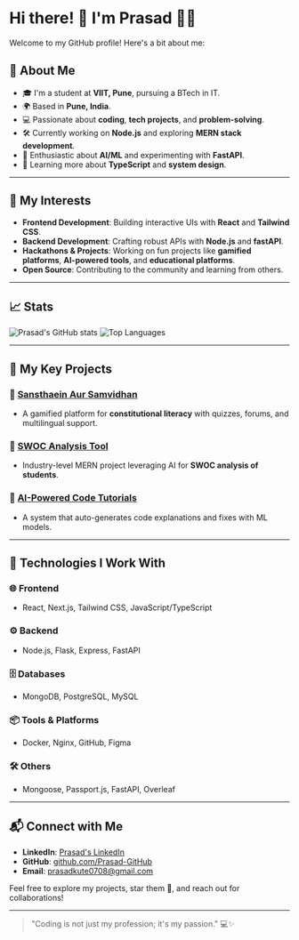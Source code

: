 # Hi there! 👋 I'm Prasad 👨‍💻

Welcome to my GitHub profile! Here's a bit about me:

## 🚀 About Me
- 🎓 I'm a student at **VIIT, Pune**, pursuing a BTech in IT.
- 🌍 Based in **Pune, India**.
- 💻 Passionate about **coding**, **tech projects**, and **problem-solving**.
- 🛠️ Currently working on **Node.js** and exploring **MERN stack development**.
- 🤖 Enthusiastic about **AI/ML** and experimenting with **FastAPI**.
- 🧠 Learning more about **TypeScript** and **system design**.

---

## 🌟 My Interests
- **Frontend Development**: Building interactive UIs with **React** and **Tailwind CSS**.
- **Backend Development**: Crafting robust APIs with **Node.js** and **fastAPI**.
- **Hackathons & Projects**: Working on fun projects like **gamified platforms**, **AI-powered tools**, and **educational platforms**.
- **Open Source**: Contributing to the community and learning from others.

---

## 📈 Stats
![Prasad's GitHub stats](https://github-readme-stats.vercel.app/api?username=Prasad-GitHub&show_icons=true&theme=radical)
![Top Languages](https://github-readme-stats.vercel.app/api/top-langs/?username=Prasad-GitHub&layout=compact&theme=radical)

---

## 📂 My Key Projects
### 🔹 [Sansthaein Aur Samvidhan](#)
- A gamified platform for **constitutional literacy** with quizzes, forums, and multilingual support.

### 🔹 [SWOC Analysis Tool](#)
- Industry-level MERN project leveraging AI for **SWOC analysis of students**.

### 🔹 [AI-Powered Code Tutorials](#)
- A system that auto-generates code explanations and fixes with ML models.

---

## 🔧 Technologies I Work With
### 🌐 Frontend
- React, Next.js, Tailwind CSS, JavaScript/TypeScript
### ⚙️ Backend
- Node.js, Flask, Express, FastAPI
### 🗄️ Databases
- MongoDB, PostgreSQL, MySQL
### 📦 Tools & Platforms
- Docker, Nginx, GitHub, Figma
### 🛠️ Others
- Mongoose, Passport.js, FastAPI, Overleaf

---

## 📬 Connect with Me
- **LinkedIn**: [Prasad's LinkedIn](https://www.linkedin.com/in/kuteprasad)
- **GitHub**: [github.com/Prasad-GitHub](https://github.com/kuteprasad)
- **Email**: prasadkute0708@gmail.com

Feel free to explore my projects, star them 🌟, and reach out for collaborations!

---

> "Coding is not just my profession; it's my passion." 💻✨
